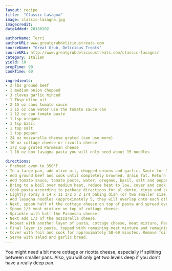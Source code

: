 ```yaml
---
layout: recipe
title:  "Classic Lasagna"
image: classic-lasagna.jpg
imagecredit:
dateAdded: 20180102

authorName: Terri
authorURL: www.greatgrubdelicioustreats.com
sourceName: "Great Grub, Delicious Treats"
sourceURL: http://www.greatgrubdelicioustreats.com/classic-lasagna/
category: Italian
yield: 10
prepTime: 90
cookTime: 60

ingredients:
- 2 lbs ground beef
- 1 medium onion chopped
- 3 cloves garlic minced
- 1 Tbsp olive oil
- 2 15 oz cans tomato sauce
- 1 15 oz can water use the tomato sauce can
- 1 12 oz can tomato paste
- 1 tsp oregano
- 1 tsp basil
- 1 tsp salt
- 1 tsp pepper
- 24 oz mozzarella cheese grated (can use more)
- 16 oz cottage cheese or ricotta cheese
- 1/2 cup grated Parmesan cheese
- 1 16 oz box lasagna pasta you will only need about 15 noodles

directions:
- Preheat oven to 350°F.
- In a large pan, add olive oil, chopped onions and garlic. Saute for 3-4 minutes.
- Add ground beef and cook until completely browned, drain fat. Return to pan.
- Add tomato sauce, tomato paste, water, oregano, basil, salt and pepper.
- Bring to a boil over medium heat, reduce heat to low, cover and cook for approximately 20-25 minutes, stirring occasionally.
- Cook pasta according to package directions for al dente, rinse and set aside.
- Lightly spray a 14 x 11 1/2 x 2 1/4 baking dish (or two smaller size baking dishes) with a non stick spray then add a small amount of meat mixture in the bottom of dish. Spread around.
- Add lasagna noodles (approximately 5, they will overlap onto each other).
- Next, spoon half of the cottage cheese on top of pasta and spread over pasta.
- Spoon 1/3 meat mixture on top of cottage cheese.
- Sprinkle with half the Parmesan cheese.
- Next add 1/3 of the mozzarella cheese.
- Repeat with another layer of pasta, cottage cheese, meat mixture, Parmesan cheese, mozzarella cheese.
- Final layer is pasta, topped with remaining meat mixture and remaining mozzarella cheese.
- Cover with foil and cook for approximately 50-60 minutes. Remove foil and cook for an additional 10 minutes.
- Serve with salad and garlic bread.
---
```


You might need a bit more cottage or ricotta cheese, especially if splitting between smaller pans. Also, you will only get two levels deep if you don't have a really deep pan.
